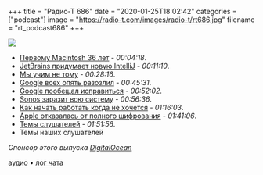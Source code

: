 +++
title = "Радио-Т 686"
date = "2020-01-25T18:02:42"
categories = ["podcast"]
image = "https://radio-t.com/images/radio-t/rt686.jpg"
filename = "rt_podcast686"
+++

![](https://radio-t.com/images/radio-t/rt686.jpg)

- [Первому Macintosh 36 лет](https://www.macrumors.com/2020/01/24/macintosh-36th-anniversary/) - *00:04:18*.
- [JetBrains придумает новую IntelliJ](https://devclass.com/2020/01/21/jetbrains-reimagines-intellij-as-text-editor-machine-learning/) - *00:11:10*.
- [Мы учим не тому](https://www.bloomberg.com/tosv2.html?vid=&uuid=59d32d10-31cd-11ea-a482-59e1177b04c0&url=L29waW5pb24vYXJ0aWNsZXMvMjAyMC0wMS0wNy9jb2RpbmctaXMtY29sbGFib3JhdGl2ZS1hbmQtc3RlbS1lZHVjYXRpb24tc2hvdWxkLWJlLXRvbw==) - *00:28:16*.
- [Google всех опять разозлил](https://www.theverge.com/tech/2020/1/24/21079696/google-serp-design-change-altavisa-ads-trust) - *00:45:31*.
- [Google пообещал исправиться](https://www.businessinsider.com/google-walks-back-search-results-design-changes-following-criticism-2020-1) - *00:52:02*.
- [Sonos заразит всю систему](https://www.extremetech.com/electronics/305263-sonos-frantic-flailing-illustrates-the-stupidity-of-smart-tech) - *00:56:36*.
- [Как начать работать когда не хочется](https://www.deprocrastination.co/blog/3-tricks-to-start-working-despite-not-feeling-like-it) - *01:16:03*.
- [Apple отказалась от полного шифрования](https://www.reuters.com/article/us-apple-fbi-icloud-exclusive-idUSKBN1ZK1CT) - *01:41:06*.
- [Темы слушателей](https://radio-t.com/p/2020/01/21/prep-686/) - *01:51:56*.
- Темы наших слушателей

*Спонсор этого выпуска [DigitalOcean](https://do.co/radiot)*


[аудио](https://cdn.radio-t.com/rt_podcast686.mp3) • [лог чата](https://chat.radio-t.com/logs/radio-t-686.html)
<audio src="https://cdn.radio-t.com/rt_podcast686.mp3" preload="none"></audio>
